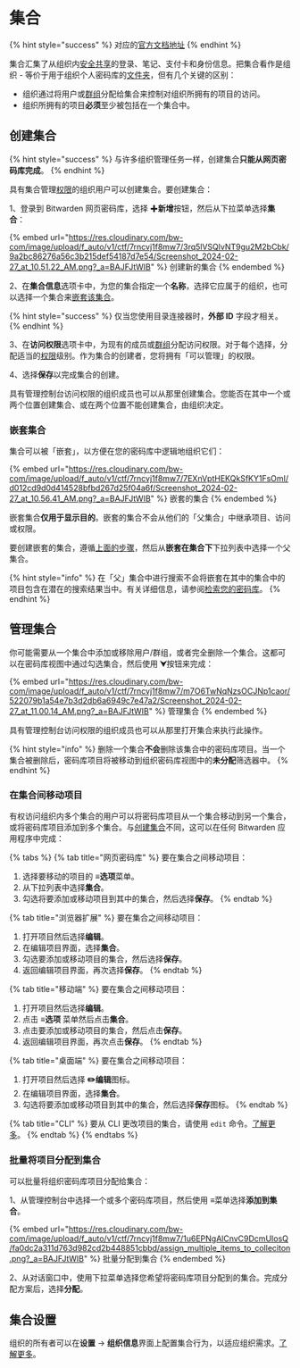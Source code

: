 # 集合

{% hint style="success" %}
对应的[官方文档地址](https://bitwarden.com/help/article/about-collections/)
{% endhint %}

集合汇集了从组织内[安全共享](sharing.md)的登录、笔记、支付卡和身份信息。把集合看作是组织 - 等价于用于组织个人密码库的[文件夹](../your-vault/folders.md)，但有几个关键的区别：

* 组织通过将用户或[群组](groups.md)分配给集合来控制对组织所拥有的项目的访问。
* 组织所拥有的项目**必须**至少被包括在一个集合中。

## 创建集合 <a href="#create-a-collection" id="create-a-collection"></a>

{% hint style="success" %}
与许多组织管理任务一样，创建集合**只能从网页密码库完成**。
{% endhint %}

具有集合管理[权限](../admin-console/user-management/member-roles-and-permissions.md#permissions)的组织用户可以创建集合。要创建集合：

1、登录到 Bitwarden 网页密码库，选择 ✚**新增**按钮，然后从下拉菜单选择**集合**：

{% embed url="https://res.cloudinary.com/bw-com/image/upload/f_auto/v1/ctf/7rncvj1f8mw7/3rq5lVSQlvNT9gu2M2bCbk/9a2bc86276a56c3b215def54187d7e54/Screenshot_2024-02-27_at_10.51.22_AM.png?_a=BAJFJtWIB" %}
创建新的集合
{% endembed %}

2、在**集合信息**选项卡中，为您的集合指定一个**名称**，选择它应属于的组织，也可以选择一个集合来[嵌套该集合](collections.md#nested-collections)。

{% hint style="success" %}
仅当您使用目录连接器时，**外部 ID** 字段才相关。
{% endhint %}

3、在**访问权限**选项卡中，为现有的成员或[群组](groups.md)分配访问权限。对于每个选择，分配适当的[权限](../admin-console/user-management/member-roles-and-permissions.md#permissions)级别。作为集合的创建者，您将拥有「可以管理」的权限。

4、选择**保存**以完成集合的创建。

具有管理控制台访问权限的组织成员也可以从那里创建集合。您能否在其中一个或两个位置创建集合、或在两个位置不能创建集合，由组织决定。

### 嵌套集合 <a href="#nested-collections" id="nested-collections"></a>

集合可以被「嵌套」，以方便在您的密码库中逻辑地组织它们：

{% embed url="https://res.cloudinary.com/bw-com/image/upload/f_auto/v1/ctf/7rncvj1f8mw7/7EXnVptHEKQkSfKY1FsOmI/d012cd9d0d414528bfbd267d25f04a6f/Screenshot_2024-02-27_at_10.56.41_AM.png?_a=BAJFJtWIB" %}
嵌套的集合
{% endembed %}

嵌套集合**仅用于显示目的**。嵌套的集合不会从他们的「父集合」中继承项目、访问或权限。

要创建嵌套的集合，遵循[上面的步骤](collections.md#create-a-collection)，然后从**嵌套在集合下**下拉列表中选择一个父集合。

{% hint style="info" %}
在「父」集合中进行搜索不会将嵌套在其中的集合中的项目包含在潜在的搜索结果当中。有关详细信息，请参阅[检索您的密码库](../your-vault/search-your-vault.md)。
{% endhint %}

## 管理集合 <a href="#manage-a-collection" id="manage-a-collection"></a>

你可能需要从一个集合中添加或移除用户/群组，或者完全删除一个集合。这都可以在密码库视图中通过勾选集合，然后使用 **⮟**&#x6309;钮来完成：

{% embed url="https://res.cloudinary.com/bw-com/image/upload/f_auto/v1/ctf/7rncvj1f8mw7/m7O6TwNqNzsOCJNp1caor/522079b1a54e7b3d2db6a6949c7e47a2/Screenshot_2024-02-27_at_11.00.14_AM.png?_a=BAJFJtWIB" %}
管理集合
{% endembed %}

具有管理控制台访问权限的组织成员也可以从那里打开集合来执行此操作。

{% hint style="info" %}
删除一个集合**不会**删除该集合中的密码库项目。当一个集合被删除后，密码库项目将被移动到组织密码库视图中的**未分配**筛选器中。
{% endhint %}

### 在集合间移动项目 <a href="#move-an-item-between-collections" id="move-an-item-between-collections"></a>

有权访问组织内多个集合的用户可以将密码库项目从一个集合移动到另一个集合，或将密码库项目添加到多个集合。与[创建集合](collections.md#create-a-collection)不同，这可以在任何 Bitwarden 应用程序中完成：

{% tabs %}
{% tab title="网页密码库" %}
要在集合之间移动项目：

1. 选择要移动的项目的 **≡选项**菜单。
2. 从下拉列表中选择**集合**。
3. 勾选将要添加或移动项目到其中的集合，然后选择**保存**。
{% endtab %}

{% tab title="浏览器扩展" %}
要在集合之间移动项目：

1. 打开项目然后选择**编辑**。
2. 在编辑项目界面，选择**集合**。
3. 勾选要添加或移动项目的集合，然后选择**保存**。
4. 返回编辑项目界面，再次选择**保存**。
{% endtab %}

{% tab title="移动端" %}
要在集合之间移动项目：

1. 打开项目然后选择**编辑**。
2. 点击 **≡选项** 菜单然后点击**集合**。
3. 点击要添加或移动项目的集合，然后点击**保存**。
4. 返回编辑项目界面，再次点击**保存**。
{% endtab %}

{% tab title="桌面端" %}
要在集合之间移动项目：

1. 打开项目然后选择 **✏️编辑**图标。
2. 在编辑项目界面，选择**集合**。
3. 勾选将要添加或移动项目到其中的集合，然后选择**保存**图标。
{% endtab %}

{% tab title="CLI" %}
要从 CLI 更改项目的集合，请使用 `edit` 命令。[了解更多](../password-manager/developer-tools/password-manager-cli.md#edit)。
{% endtab %}
{% endtabs %}

### 批量将项目分配到集合 <a href="#collections-ji-he-storing-passkeys-cun-chu-mi-ma-vault-administration-import-export-autofill-bitward" id="collections-ji-he-storing-passkeys-cun-chu-mi-ma-vault-administration-import-export-autofill-bitward"></a>

可以批量将组织密码库项目分配给集合：

1、从管理控制台中选择一个或多个密码库项目，然后使用 **≡**&#x83DC;单选择**添加到集合**。

{% embed url="https://res.cloudinary.com/bw-com/image/upload/f_auto/v1/ctf/7rncvj1f8mw7/1u6EPNgAlCnvC9DcmUIosQ/fa0dc2a311d763d982cd2b448851cbbd/assign_multiple_items_to_colleciton.png?_a=BAJFJtWIB" %}
批量分配到集合
{% endembed %}

2、从对话窗口中，使用下拉菜单选择您希望将密码库项目分配到的集合。完成分配方案后，选择**分配**。

## 集合设置 <a href="#collections-settings" id="collections-settings"></a>

组织的所有者可以在**设置** → **组织信息**界面上配置集合行为，以适应组织需求。[了解更多](../admin-console/organization-basics/collection-management.md)。

